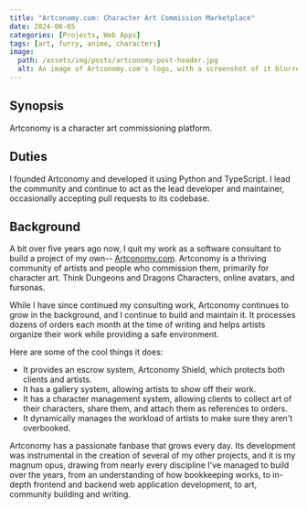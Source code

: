 ```yaml
---
title: "Artconomy.com: Character Art Commission Marketplace"
date: 2024-06-05
categories: [Projects, Web Apps]
tags: [art, furry, anime, characters]
image:
  path: /assets/img/posts/artconomy-post-header.jpg
  alt: An image of Artconomy.com's logo, with a screenshot of it blurred in the background.
---
```


## Synopsis

Artconomy is a character art commissioning platform.

## Duties

I founded Artconomy and developed it using Python and TypeScript. I lead the community and continue to act as the lead developer and maintainer, occasionally accepting pull requests to its codebase.

## Background

A bit over five years ago now, I quit my work as a software consultant to build a project of my own-- [Artconomy.com](https://artconomy.com/). Artconomy is a thriving community of artists and people who commission them, primarily for character art. Think Dungeons and Dragons Characters, online avatars, and fursonas.

While I have since continued my consulting work, Artconomy continues to grow in the background, and I continue to build and maintain it. It processes dozens of orders each month at the time of writing and helps artists organize their work while providing a safe environment.

Here are some of the cool things it does:

* It provides an escrow system, Artconomy Shield, which protects both clients and artists.
* It has a gallery system, allowing artists to show off their work.
* It has a character management system, allowing clients to collect art of their characters, share them, and attach them as references to orders.
* It dynamically manages the workload of artists to make sure they aren't overbooked.

Artconomy has a passionate fanbase that grows every day. Its development was instrumental in the creation of several of my other projects, and it is my magnum opus, drawing from nearly every discipline I've managed to build over the years, from an understanding of how bookkeeping works, to in-depth frontend and backend web application development, to art, community building and writing.
